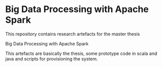 Big Data Processing with Apache Spark
=====================================

This repository contains research artefacts for the master thesis

Big Data Processing with Apache Spark

This artefacts are basically the thesis, some prototype code in scala and java and scripts
for provisioning the system.

